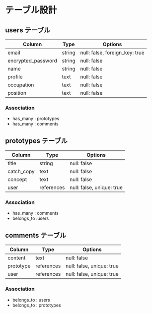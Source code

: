 # テーブル設計

## users テーブル

| Column             | Type   | Options     |
| ------------------ | ------ | ----------- |
| email              | string | null: false, foreign_key: true |
| encrypted_password | string | null: false |
| name               | string | null: false |
| profile            | text   | null: false |
| occupation         | text   | null: false |
| position           | text   | null: false |

### Association

- has_many : prototypes
- has_many : comments

##  prototypes テーブル

| Column       | Type         | Options     |
| ------------ | ------------ | ----------- |
| title        | string       | null: false |
| catch_copy   | text         | null: false |
| concept      | text         | null: false |
| user         | references   | null: false, unique: true | |

### Association

- has_many : comments
- belongs_to :users

##  comments テーブル

| Column    | Type       | Options     |
| --------- | ---------- | ----------- |
| content   | text       | null: false |
| prototype | references | null: false, unique: true  |
| user      | references | null: false, unique: true  |

### Association

- belongs_to : users
- belongs_to : prototypes